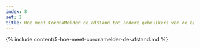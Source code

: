```yaml
---
index: 8
set: 2
title: Hoe meet CoronaMelder de afstand tot andere gebruikers van de app?
---
```

{% include content/5-hoe-meet-coronamelder-de-afstand.md %}
